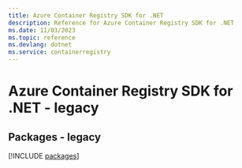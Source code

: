 ```yaml
---
title: Azure Container Registry SDK for .NET
description: Reference for Azure Container Registry SDK for .NET
ms.date: 11/03/2023
ms.topic: reference
ms.devlang: dotnet
ms.service: containerregistry
---
```

# Azure Container Registry SDK for .NET - legacy
## Packages - legacy
[!INCLUDE [packages](container-registry-index.md)]
